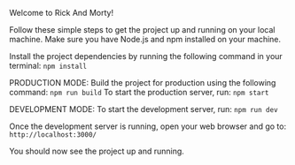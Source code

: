 Welcome to Rick And Morty!

Follow these simple steps to get the project up and running on your local machine.
Make sure you have Node.js and npm installed on your machine.

Install the project dependencies by running the following command in your terminal:
`npm install`


PRODUCTION MODE:
Build the project for production using the following command:
`npm run build`
To start the production server, run:
`npm start`


DEVELOPMENT MODE:
To start the development server, run:
`npm run dev`


Once the development server is running, open your web browser and go to:
`http://localhost:3000/`

You should now see the project up and running.